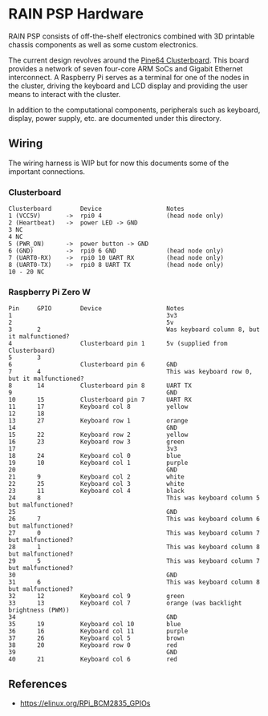 # RAIN PSP Hardware

RAIN PSP consists of off-the-shelf electronics combined with 3D printable chassis components as well as some custom electronics.

The current design revolves around the [Pine64 Clusterboard](https://wiki.pine64.org/wiki/Clusterboard).  This board provides a network of seven four-core ARM SoCs and Gigabit Ethernet interconnect.  A Raspberry Pi serves as a terminal for one of the nodes in the cluster, driving the keyboard and LCD display and  providing the user means to interact with the cluster.

In addition to the computational components, peripherals such as keyboard, display, power supply, etc. are documented under this directory.

## Wiring

The wiring harness is WIP but for now this documents some of the important connections.

### Clusterboard

```
Clusterboard        Device                  Notes
1 (VCC5V)       ->  rpi0 4                  (head node only)
2 (Heartbeat)   ->  power LED -> GND
3 NC
4 NC
5 (PWR_ON)      ->  power button -> GND
6 (GND)         ->  rpi0 6 GND              (head node only)
7 (UART0-RX)    ->  rpi0 10 UART RX         (head node only)
8 (UART0-TX)    ->  rpi0 8 UART TX          (head node only)
10 - 20 NC
```

### Raspberry Pi Zero W

```
Pin     GPIO        Device                  Notes
1                                           3v3 
2                                           5v
3       2                                   Was keyboard column 8, but it malfunctioned?
4                   Clusterboard pin 1      5v (supplied from Clusterboard) 
5       3
6                   Clusterboard pin 6      GND
7       4                                   This was keyboard row 0, but it malfunctioned? 
8       14          Clusterboard pin 8      UART TX
9                                           GND
10      15          Clusterboard pin 7      UART RX
11      17          Keyboard col 8          yellow
12      18
13      27          Keyboard row 1          orange
14                                          GND
15      22          Keyboard row 2          yellow
16      23          Keyboard row 3          green
17                                          3v3
18      24          Keyboard col 0          blue
19      10          Keyboard col 1          purple
20                                          GND
21      9           Keyboard col 2          white
22      25          Keyboard col 3          white
23      11          Keyboard col 4          black
24      8                                   This was keyboard column 5 but malfunctioned? 
25                                          GND
26      7                                   This was keyboard column 6 but malfunctioned? 
27      0                                   This was keyboard column 7 but malfunctioned?
28      1                                   This was keyboard column 8 but malfunctioned?
29      5                                   This was keyboard column 7 but malfunctioned?
30                                          GND
31      6                                   This was keyboard column 8 but malfunctioned?
32      12          Keyboard col 9          green
33      13          Keyboard col 7          orange (was backlight brightness (PWM))
34                                          GND
35      19          Keyboard col 10         blue
36      16          Keyboard col 11         purple
37      26          Keyboard col 5          brown
38      20          Keyboard row 0          red
39                                          GND
40      21          Keyboard col 6          red
```

## References

* https://elinux.org/RPi_BCM2835_GPIOs
